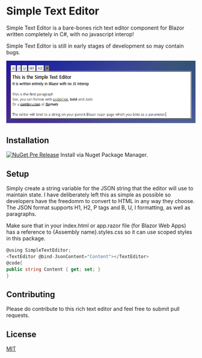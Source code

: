 # Simple Text Editor

Simple Text Editor is a bare-bones rich text editor component for Blazor written completely in C#, with no javascript interop!

Simple Text Editor is still in early stages of development so may contain bugs.

![Screenshot of the Simple Text Editor interface](https://github.com/drmikesamy/SimpleTextEditor/blob/master/simpletexteditor.png?raw=true)

## Installation

[![NuGet Pre Release](https://img.shields.io/badge/nuget-1.2.0-orange.svg)](https://www.nuget.org/packages/SimpleTextEditor)
Install via Nuget Package Manager.

## Setup

Simply create a string variable for the JSON string that the editor will use to maintain state. I have deliberately left this as simple as possible so developers have the freedomm to convert to HTML in any way they choose. The JSON format supports H1, H2, P tags and B, U, I formatting, as well as paragraphs.

Make sure that in your index.html or app.razor file (for Blazor Web Apps) has a reference to {Assembly name}.styles.css so it can use scoped styles in this package.

```cs
@using SimpleTextEditor;
<TextEditor @bind-JsonContent="Content"></TextEditor>
@code{
public string Content { get; set; }
}
```

## Contributing

Please do contribute to this rich text editor and feel free to submit pull requests.

## License

[MIT](https://choosealicense.com/licenses/mit/)
